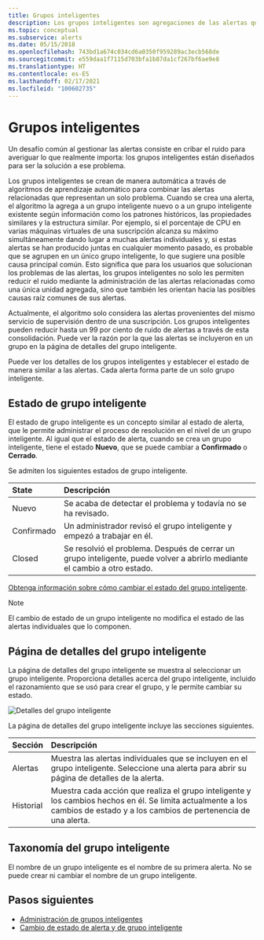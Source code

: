```yaml
---
title: Grupos inteligentes
description: Los grupos inteligentes son agregaciones de las alertas que le ayudan a reducir el ruido de las alertas
ms.topic: conceptual
ms.subservice: alerts
ms.date: 05/15/2018
ms.openlocfilehash: 743bd1a674c034cd6a0350f959289ac3ecb568de
ms.sourcegitcommit: e559daa1f7115d703bfa1b87da1cf267bf6ae9e8
ms.translationtype: HT
ms.contentlocale: es-ES
ms.lasthandoff: 02/17/2021
ms.locfileid: "100602735"
---
```

# <a name="smart-groups"></a>Grupos inteligentes

Un desafío común al gestionar las alertas consiste en cribar el ruido para averiguar lo que realmente importa: los grupos inteligentes están diseñados para ser la solución a ese problema.  

Los grupos inteligentes se crean de manera automática a través de algoritmos de aprendizaje automático para combinar las alertas relacionadas que representan un solo problema.  Cuando se crea una alerta, el algoritmo la agrega a un grupo inteligente nuevo o a un grupo inteligente existente según información como los patrones históricos, las propiedades similares y la estructura similar. Por ejemplo, si el porcentaje de CPU en varias máquinas virtuales de una suscripción alcanza su máximo simultáneamente dando lugar a muchas alertas individuales y, si estas alertas se han producido juntas en cualquier momento pasado, es probable que se agrupen en un único grupo inteligente, lo que sugiere una posible causa principal común. Esto significa que para los usuarios que solucionan los problemas de las alertas, los grupos inteligentes no solo les permiten reducir el ruido mediante la administración de las alertas relacionadas como una única unidad agregada, sino que también les orientan hacia las posibles causas raíz comunes de sus alertas.

Actualmente, el algoritmo solo considera las alertas provenientes del mismo servicio de supervisión dentro de una suscripción. Los grupos inteligentes pueden reducir hasta un 99 por ciento de ruido de alertas a través de esta consolidación. Puede ver la razón por la que las alertas se incluyeron en un grupo en la página de detalles del grupo inteligente.

Puede ver los detalles de los grupos inteligentes y establecer el estado de manera similar a las alertas. Cada alerta forma parte de un solo grupo inteligente. 

## <a name="smart-group-state"></a>Estado de grupo inteligente

El estado de grupo inteligente es un concepto similar al estado de alerta, que le permite administrar el proceso de resolución en el nivel de un grupo inteligente. Al igual que el estado de alerta, cuando se crea un grupo inteligente, tiene el estado **Nuevo**, que se puede cambiar a **Confirmado** o **Cerrado**.

Se admiten los siguientes estados de grupo inteligente.

| State | Descripción |
|:---|:---|
| Nuevo | Se acaba de detectar el problema y todavía no se ha revisado. |
| Confirmado | Un administrador revisó el grupo inteligente y empezó a trabajar en él. |
| Closed | Se resolvió el problema. Después de cerrar un grupo inteligente, puede volver a abrirlo mediante el cambio a otro estado. |

[Obtenga información sobre cómo cambiar el estado del grupo inteligente](./alerts-managing-alert-states.md?toc=%2fazure%2fazure-monitor%2ftoc.json).

> [!NOTE]
>  El cambio de estado de un grupo inteligente no modifica el estado de las alertas individuales que lo componen.

## <a name="smart-group-details-page"></a>Página de detalles del grupo inteligente

La página de detalles del grupo inteligente se muestra al seleccionar un grupo inteligente. Proporciona detalles acerca del grupo inteligente, incluido el razonamiento que se usó para crear el grupo, y le permite cambiar su estado.
 
![Detalles del grupo inteligente](media/alerts-smartgroups-overview/smart-group-detail.png)


La página de detalles del grupo inteligente incluye las secciones siguientes.

| Sección | Descripción |
|:---|:---|
| Alertas | Muestra las alertas individuales que se incluyen en el grupo inteligente. Seleccione una alerta para abrir su página de detalles de la alerta. |
| Historial | Muestra cada acción que realiza el grupo inteligente y los cambios hechos en él. Se limita actualmente a los cambios de estado y a los cambios de pertenencia de una alerta. |

## <a name="smart-group-taxonomy"></a>Taxonomía del grupo inteligente

El nombre de un grupo inteligente es el nombre de su primera alerta. No se puede crear ni cambiar el nombre de un grupo inteligente.

## <a name="next-steps"></a>Pasos siguientes

- [Administración de grupos inteligentes](./alerts-managing-smart-groups.md?toc=%2fazure%2fazure-monitor%2ftoc.json)
- [Cambio de estado de alerta y de grupo inteligente](./alerts-managing-alert-states.md?toc=%2fazure%2fazure-monitor%2ftoc.json)